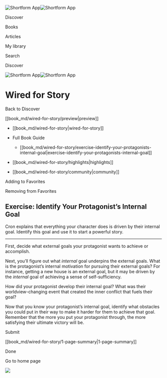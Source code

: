 ![Shortform App](/img/logo.36a2399e.svg)![Shortform App](/img/logo-dark.70c1b072.svg)

Discover

Books

Articles

My library

Search

Discover

![Shortform App](/img/logo.36a2399e.svg)![Shortform App](/img/logo-dark.70c1b072.svg)

# Wired for Story

Back to Discover

[[book_md/wired-for-story/preview|preview]]

  * [[book_md/wired-for-story|wired-for-story]]
  * Full Book Guide

    * [[book_md/wired-for-story/exercise-identify-your-protagonists-internal-goal|exercise-identify-your-protagonists-internal-goal]]
  * [[book_md/wired-for-story/highlights|highlights]]
  * [[book_md/wired-for-story/community|community]]



Adding to Favorites 

Removing from Favorites 

## Exercise: Identify Your Protagonist’s Internal Goal

Cron explains that everything your character does is driven by their internal goal. Identify this goal and use it to start a powerful story.

* * *

First, decide what external goals your protagonist wants to achieve or accomplish.

Next, you’ll figure out what _internal_ goal underpins the external goals. What is the protagonist’s internal motivation for pursuing their external goals? For instance, getting a new house is an external goal, but it may be driven by the _internal_ goal of achieving a sense of self-sufficiency.

How did your protagonist develop their internal goal? What was their worldview-changing event that created the inner conflict that fuels their goal?

Now that you know your protagonist’s internal goal, identify what obstacles you could put in their way to make it harder for them to achieve that goal. Remember that the more you put your protagonist through, the more satisfying their ultimate victory will be.

Submit 

[[book_md/wired-for-story/1-page-summary|1-page-summary]]

Done

Go to home page 

![](https://bat.bing.com/action/0?ti=56018282&Ver=2&mid=882d61eb-0b30-48b4-a878-99bdff026e8a&sid=72e6e650642c11eeb2dd2161d176fe8d&vid=72e70890642c11eeb72d79fe7b6df2c6&vids=0&msclkid=N&pi=0&lg=en-US&sw=800&sh=600&sc=24&nwd=1&tl=Shortform%20%7C%20Book&p=https%3A%2F%2Fwww.shortform.com%2Fapp%2Fbook%2Fwired-for-story%2Fexercise-identify-your-protagonists-internal-goal&r=&lt=1048&evt=pageLoad&sv=1&rn=820215)
